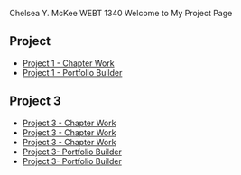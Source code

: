 Chelsea Y. McKee         WEBT 1340        Welcome to My Project Page 
<h2>Project </h2>
<ul>
<li><a href="tournamenticons.ai">Project 1 - Chapter Work</a></li>
<li><a href="icons1.ai">Project 1 - Portfolio Builder</a></li>
</ul>

<h2>Project 3</h2>
<ul>
<li><a href="zooicons.ai">Project 3 - Chapter Work</a></li>
<li><a href="cincinnatiZoo.ai">Project 3 - Chapter Work</a></li>
<li><a href="invitation.ai">Project 3 - Chapter Work</a></li>
<li><a href="cafe-logo.ai">Project 3- Portfolio Builder</a></li>
<li><a href="stationary.ai">Project 3- Portfolio Builder</a></li>

</ul>
